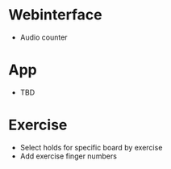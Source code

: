 # Webinterface
- Audio counter

# App
- TBD

# Exercise
- Select holds for specific board by exercise
- Add exercise finger numbers